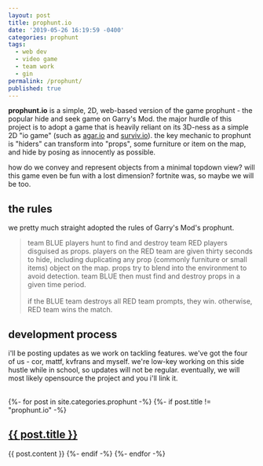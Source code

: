 ```yaml
---
layout: post
title: prophunt.io
date: '2019-05-26 16:19:59 -0400'
categories: prophunt
tags:
  - web dev
  - video game
  - team work
  - gin
permalink: /prophunt/
published: true
---
```


**prophunt.io** is a simple, 2D, web-based version of the game prophunt - the popular hide and seek game on Garry's Mod. the major hurdle of this project is to adopt a game that is heavily reliant on its 3D-ness as a simple 2D "io game" (such as [agar.io](http://agar.io/) and [surviv.io](http://surviv.io/)). the key mechanic to prophunt is "hiders" can transform into "props", some furniture or item on the map, and hide by posing as innocently as possible. 

how do we convey and represent objects from a minimal topdown view? will this game even be fun with a lost dimension? fortnite was, so maybe we will be too.

<!--more-->

## the rules

we pretty much straight adopted the rules of Garry's Mod's prophunt.

> team BLUE players hunt to find and destroy team RED players disguised as props. players on the RED team are given thirty seconds to hide, including duplicating any prop (commonly furniture or small items) object on the map. props try to blend into the environment to avoid detection. team BLUE then must find and destroy props in a given time period. <br/> <br/>
> if the BLUE team destroys all RED team prompts, they win. otherwise, RED team wins the match.

## development process

i'll be posting updates as we work on tackling features. we've got the four of us - cor, mattf, kvfrans and myself. we're low-key working on this side hustle while in school, so updates will not be regular. eventually, we will most likely opensource the project and you i'll link it.

<br/>
{%- for post in site.categories.prophunt -%}
{%- if post.title != "prophunt.io" -%}
<h2><a href="{{ post.url }}">{{ post.title }}</a></h2>
{{ post.content }}
{%- endif -%}
{%- endfor -%}
